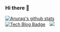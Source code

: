 ### Hi there 👋
[![Anurag's github stats](https://github-readme-stats.vercel.app/api?username=ChoiYoungHa)](https://github.com/ChoiYoungHa)<br>
[![Tech Blog Badge](http://img.shields.io/badge/-Tech%20blog-black?style=flat-square&logo=github&link=https://weight-devlog.tistory.com/)](https://weight-devlog.tistory.com/)
<a href="https://www.notion.so/a136c926a8294681b9e1675bcf591345">
    <img 
        src="http://img.shields.io/badge/-My portfolio-lightgrey?style=flat&logo=Notion&link=https://www.notion.so/a136c926a8294681b9e1675bcf591345"
        style="height : auto; margin-left : 10px; margin-right : 10px;"/>
</a>



<!--
**ChoiYoungHa/ChoiYoungHa** is a ✨ _special_ ✨ repository because its `README.md` (this file) appears on your GitHub profile.

Here are some ideas to get you started:

- 🔭 I’m currently working on ...
- 🌱 I’m currently learning ...
- 👯 I’m looking to collaborate on ...
- 🤔 I’m looking for help with ...
- 💬 Ask me about ...
- 📫 How to reach me: ...
- 😄 Pronouns: ...
- ⚡ Fun fact: ...
-->
